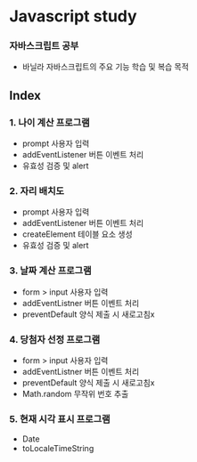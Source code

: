 # Javascript study
### 자바스크립트 공부
- 바닐라 자바스크립트의 주요 기능 학습 및 복습 목적

## Index
### 1. 나이 계산 프로그램
- prompt 사용자 입력
- addEventListener 버튼 이벤트 처리
- 유효성 검증 및 alert

### 2. 자리 배치도
- prompt 사용자 입력
- addEventListener 버튼 이벤트 처리
- createElement 테이블 요소 생성
- 유효성 검증 및 alert

### 3. 날짜 계산 프로그램
- form > input 사용자 입력
- addEventListner 버튼 이벤트 처리
- preventDefault 양식 제출 시 새로고침x

### 4. 당첨자 선정 프로그램
- form > input 사용자 입력
- addEventListner 버튼 이벤트 처리
- preventDefault 양식 제출 시 새로고침x
- Math.random 무작위 번호 추출

### 5. 현재 시각 표시 프로그램
- Date
- toLocaleTimeString
